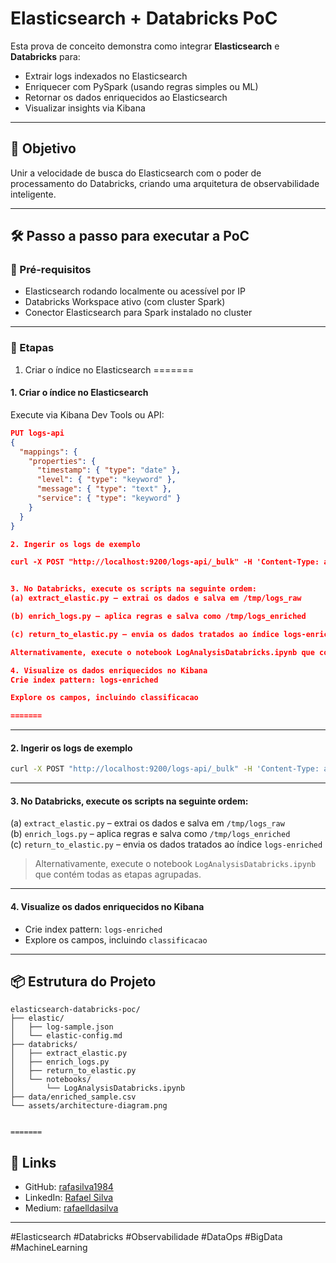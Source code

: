 # Elasticsearch + Databricks PoC

Esta prova de conceito demonstra como integrar **Elasticsearch** e **Databricks** para:

- Extrair logs indexados no Elasticsearch
- Enriquecer com PySpark (usando regras simples ou ML)
- Retornar os dados enriquecidos ao Elasticsearch
- Visualizar insights via Kibana

---

## 📌 Objetivo

Unir a velocidade de busca do Elasticsearch com o poder de processamento do Databricks, criando uma arquitetura de observabilidade inteligente.

---

## 🛠️ Passo a passo para executar a PoC

### 🔹 Pré-requisitos
- Elasticsearch rodando localmente ou acessível por IP
- Databricks Workspace ativo (com cluster Spark)
- Conector Elasticsearch para Spark instalado no cluster

---

### 🔁 Etapas

 1. Criar o índice no Elasticsearch
=======
#### 1. Criar o índice no Elasticsearch
Execute via Kibana Dev Tools ou API:

```json
PUT logs-api
{
  "mappings": {
    "properties": {
      "timestamp": { "type": "date" },
      "level": { "type": "keyword" },
      "message": { "type": "text" },
      "service": { "type": "keyword" }
    }
  }
}

2. Ingerir os logs de exemplo

curl -X POST "http://localhost:9200/logs-api/_bulk" -H 'Content-Type: application/json' --data-binary @elastic/log-sample.json


3. No Databricks, execute os scripts na seguinte ordem:
(a) extract_elastic.py – extrai os dados e salva em /tmp/logs_raw

(b) enrich_logs.py – aplica regras e salva como /tmp/logs_enriched

(c) return_to_elastic.py – envia os dados tratados ao índice logs-enriched

Alternativamente, execute o notebook LogAnalysisDatabricks.ipynb que contém todas as etapas agrupadas.

4. Visualize os dados enriquecidos no Kibana
Crie index pattern: logs-enriched

Explore os campos, incluindo classificacao

=======
```

---

#### 2. Ingerir os logs de exemplo

```bash
curl -X POST "http://localhost:9200/logs-api/_bulk" -H 'Content-Type: application/json' --data-binary @elastic/log-sample.json
```

---

#### 3. No Databricks, execute os scripts na seguinte ordem:

(a) `extract_elastic.py` – extrai os dados e salva em `/tmp/logs_raw`  
(b) `enrich_logs.py` – aplica regras e salva como `/tmp/logs_enriched`  
(c) `return_to_elastic.py` – envia os dados tratados ao índice `logs-enriched`

> Alternativamente, execute o notebook `LogAnalysisDatabricks.ipynb` que contém todas as etapas agrupadas.

---

#### 4. Visualize os dados enriquecidos no Kibana

- Crie index pattern: `logs-enriched`
- Explore os campos, incluindo `classificacao`

---

## 📦 Estrutura do Projeto

```
elasticsearch-databricks-poc/
├── elastic/
│   ├── log-sample.json
│   └── elastic-config.md
├── databricks/
│   ├── extract_elastic.py
│   ├── enrich_logs.py
│   ├── return_to_elastic.py
│   └── notebooks/
│       └── LogAnalysisDatabricks.ipynb
├── data/enriched_sample.csv
└── assets/architecture-diagram.png


=======
```

## 📎 Links

- GitHub: [rafasilva1984](https://github.com/rafasilva1984)
- LinkedIn: [Rafael Silva](https://linkedin.com/in/rafael-silva-leader-coordenador)
- Medium: [rafaelldasilva](https://medium.com/@rafaelldasilva)

---

#Elasticsearch #Databricks #Observabilidade #DataOps #BigData #MachineLearning
